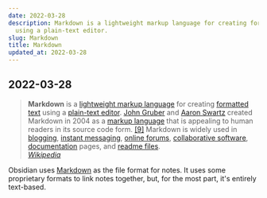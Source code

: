 ```yaml
---
date: 2022-03-28
description: Markdown is a lightweight markup language for creating formatted text
  using a plain-text editor.
slug: Markdown
title: Markdown
updated_at: 2022-03-28
---
```


## 2022-03-28

> **Markdown** is a [lightweight markup language](https://en.wikipedia.org/wiki/Lightweight_markup_language 'Lightweight markup language') for creating [formatted text](https://en.wikipedia.org/wiki/Formatted_text 'Formatted text') using a [plain-text editor](https://en.wikipedia.org/wiki/Text_editor 'Text editor'). [John Gruber](https://en.wikipedia.org/wiki/John_Gruber 'John Gruber') and [Aaron Swartz](https://en.wikipedia.org/wiki/Aaron_Swartz 'Aaron Swartz') created Markdown in 2004 as a [markup language](https://en.wikipedia.org/wiki/Markup_language 'Markup language') that is appealing to human readers in its source code form. [\[9\]](https://en.wikipedia.org/wiki/Markdown#cite_note-philosophy-9) Markdown is widely used in [blogging](https://en.wikipedia.org/wiki/Blog 'Blog'), [instant messaging](https://en.wikipedia.org/wiki/Instant_messaging 'Instant messaging'), [online forums](https://en.wikipedia.org/wiki/Online_forums 'Online forums'), [collaborative software](https://en.wikipedia.org/wiki/Collaborative_software 'Collaborative software'), [documentation](https://en.wikipedia.org/wiki/Documentation 'Documentation') pages, and [readme files](https://en.wikipedia.org/wiki/README 'README').  
> _[Wikipedia](https://en.wikipedia.org/wiki/Markdown)_

Obsidian uses [Markdown](../notes/Markdown) as the file format for notes. It uses some proprietary formats to link notes together, but, for the most part, it's entirely text-based.
